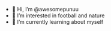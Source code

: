 - 👋 Hi, I’m @awesomepunuu
- 👀 I’m interested in football and nature
- 🌱 I’m currently learning about myself

<!---
awesomepunuu/awesomepunuu is a ✨ special ✨ repository because its `README.md` (this file) appears on your GitHub profile.
You can click the Preview link to take a look at your changes.
--->
